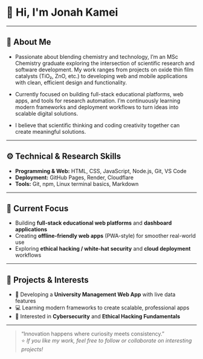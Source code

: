 # 👋 Hi, I'm Jonah Kamei  
---
## 🔹 About Me  
- Passionate about blending chemistry and technology, I’m an MSc Chemistry graduate exploring the intersection of scientific research and software development. My work ranges from projects on oxide thin film catalysts (TiO₂, ZnO, etc.) to developing web and mobile applications with clean, efficient design and functionality.

- Currently focused on building full-stack educational platforms, web apps, and tools for research automation. I’m continuously learning modern frameworks and deployment workflows to turn ideas into scalable digital solutions.
- I believe that scientific thinking and coding creativity together can create meaningful solutions.  
---
## ⚙️ Technical & Research Skills  
- **Programming & Web:** HTML, CSS, JavaScript, Node.js, Git, VS Code  
- **Deployment:** GitHub Pages, Render, Cloudflare  
- **Tools:** Git, npm, Linux terminal basics, Markdown  
---
## 🚀 Current Focus  
- Building **full-stack educational web platforms** and **dashboard applications**  
- Creating **offline-friendly web apps** (PWA-style) for smoother real-world use  
- Exploring **ethical hacking / white-hat security** and **cloud deployment** workflows  
---
## 🧠 Projects & Interests  
- 🧩 Developing a **University Management Web App** with live data features  
- 💻 Learning modern frameworks to create scalable, professional apps  
- 🔐 Interested in **Cybersecurity** and **Ethical Hacking Fundamentals**  
---
> “Innovation happens where curiosity meets consistency.”  
⭐️ *If you like my work, feel free to follow or collaborate on interesting projects!*
